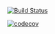 [![Build Status](https://travis-ci.com/YanisLa/TP-java-alpha.svg?branch=master)](https://travis-ci.com/YanisLa/TP-java-alpha)

[![codecov](https://codecov.io/gh/YanisLa/TP-java-alpha/branch/master/graph/badge.svg)](https://codecov.io/gh/YanisLa/TP-java-alpha)
